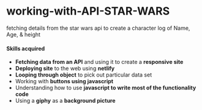 # working-with-API-STAR-WARS
fetching details from the star wars api to create a character log of Name, Age, &amp; height 

#### Skills  acquired
* __Fetching data from an API__ and using it to create a __responsive site__
* __Deploying site__ to the web using __netlify__ 
* __Looping through object__ to pick out particular data set 
* Working with __buttons using javascript__
* Understanding how to use __javascript to write most of the functionality code__
* Using a __giphy__ as a __background picture__
